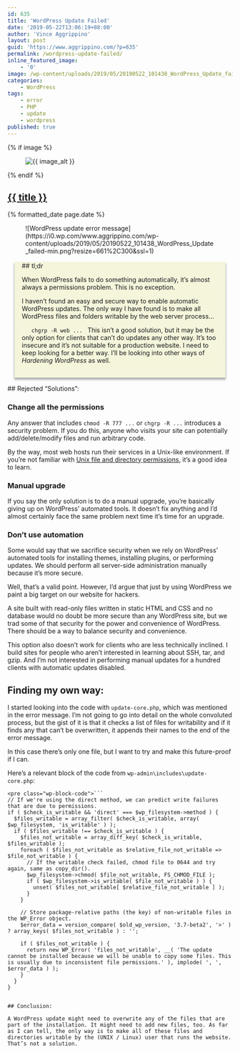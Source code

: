 ```yaml
---
id: 635
title: 'WordPress Update Failed'
date: '2019-05-22T13:06:19+08:00'
author: 'Vince Aggrippino'
layout: post
guid: 'https://www.aggrippino.com/?p=635'
permalink: /wordpress-update-failed/
inline_featured_image:
    - '0'
image: /wp-content/uploads/2019/05/20190522_101438_WordPress_Update_failed-min.png
categories:
    - WordPress
tags:
    - error
    - PHP
    - update
    - wordpress
published: true
---
```

{% if image %}
    <figure class="post__image">
        <img src="{{ image }}" alt="{{ image_alt }}">
    </figure>
{% endif %}

<h2 class="post__title"><a href="{{ page.url }}">{{ title }}</a></h2>
<div class="post__date">{% formatted_date page.date %}</div>

<div class="wp-block-image"><figure class="aligncenter">![WordPress update error message](https://i0.wp.com/www.aggrippino.com/wp-content/uploads/2019/05/20190522_101438_WordPress_Update_failed-min.png?resize=661%2C300&ssl=1)</figure></div><div style="background-color: beige; padding: 0 1rem 1rem 1rem; margin: 1rem; box-shadow: 0 0.25rem 0.25rem 1px rgba(0, 0, 0, 0.3);">## tl;dr

 When WordPress fails to do something automatically, it’s almost always a permissions problem. This is no exception.

 I haven’t found an easy and secure way to enable automatic WordPress updates. The only way I have found is to make all WordPress files and folders writable by the web server process…

 `    chgrp -R web ...  ` This isn’t a good solution, but it may be the only option for clients that can’t do updates any other way. It’s too insecure and it’s not suitable for a production website. I need to keep looking for a better way. I’ll be looking into other ways of *Hardening WordPress* as well.

</div>## Rejected “Solutions”:

### Change all the permissions

Any answer that includes `chmod -R 777 ...` or `chgrp -R ...` introduces a security problem. If you do this, anyone who visits your site can potentially add/delete/modify files and run arbitrary code.

By the way, most web hosts run their services in a Unix-like environment. If you’re not familiar with [Unix file and directory permissions](https://en.wikipedia.org/wiki/File_system_permissions#Traditional_Unix_permissions), it’s a good idea to learn.

### Manual upgrade

If you say the only solution is to do a manual upgrade, you’re basically giving up on WordPress’ automated tools. It doesn’t fix anything and I’d almost certainly face the same problem next time it’s time for an upgrade.

### Don’t use automation

Some would say that we sacrifice security when we rely on WordPress’ automated tools for installing themes, installing plugins, or performing updates. We should perform all server-side administration manually because it’s more secure.

Well, that’s a valid point. However, I’d argue that just by using WordPress we paint a big target on our website for hackers.

A site built with read-only files written in static HTML and CSS and no database would no doubt be more secure than any WordPress site, but we trad some of that security for the power and convenience of WordPress. There should be a way to balance security and convenience.

This option also doesn’t work for clients who are less technically inclined. I build sites for people who aren’t interested in learning about SSH, tar, and gzip. And I’m not interested in performing manual updates for a hundred clients with automatic updates disabled.

## Finding my own way:

I started looking into the code with ` update-core.php `, which was mentioned in the error message. I’m not going to go into detail on the whole convoluted process, but the gist of it is that it checks a list of files for writability and if it finds any that can’t be overwritten, it appends their names to the end of the error message.

In this case there’s only one file, but I want to try and make this future-proof if I can.

Here’s a relevant block of the code from `wp-admin\includes\update-core.php`:

```
<pre class="wp-block-code">```
// If we're using the direct method, we can predict write failures that are due to permissions.
if ( $check_is_writable && 'direct' === $wp_filesystem->method ) {
  $files_writable = array_filter( $check_is_writable, array( $wp_filesystem, 'is_writable' ) );
  if ( $files_writable !== $check_is_writable ) {
    $files_not_writable = array_diff_key( $check_is_writable, $files_writable );
    foreach ( $files_not_writable as $relative_file_not_writable => $file_not_writable ) {
      // If the writable check failed, chmod file to 0644 and try again, same as copy_dir().
      $wp_filesystem->chmod( $file_not_writable, FS_CHMOD_FILE );
      if ( $wp_filesystem->is_writable( $file_not_writable ) ) {
        unset( $files_not_writable[ $relative_file_not_writable ] );
      }
    }

    // Store package-relative paths (the key) of non-writable files in the WP_Error object.
    $error_data = version_compare( $old_wp_version, '3.7-beta2', '>' ) ? array_keys( $files_not_writable ) : '';

    if ( $files_not_writable ) {
      return new WP_Error( 'files_not_writable', __( 'The update cannot be installed because we will be unable to copy some files. This is usually due to inconsistent file permissions.' ), implode( ', ', $error_data ) );
    }
  }
}
```
```

## Conclusion:

A WordPress update might need to overwrite any of the files that are part of the installation. It might need to add new files, too. As far as I can tell, the only way is to make all of these files and directories writable by the (UNIX / Linux) user that runs the website. That’s not a solution.